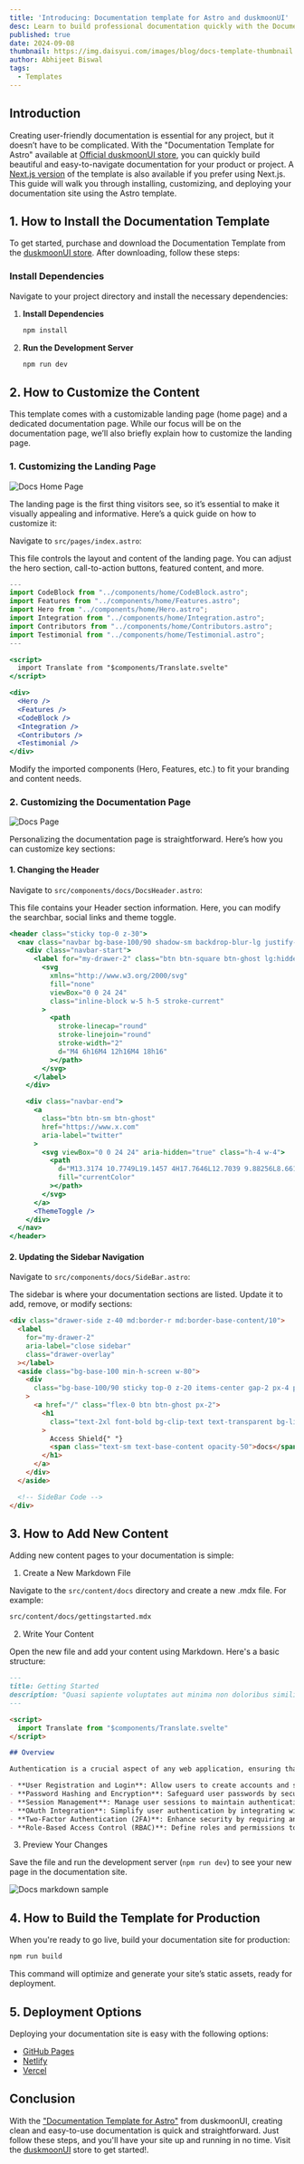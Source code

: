 ```yaml
---
title: 'Introducing: Documentation template for Astro and duskmoonUI'
desc: Learn to build professional documentation quickly with the Documentation Template for Astro from duskmoonUI.
published: true
date: 2024-09-08
thumbnail: https://img.daisyui.com/images/blog/docs-template-thumbnail.webp
author: Abhijeet Biswal
tags:
  - Templates
---
```


<script>
  import Translate from "$components/Translate.svelte"
</script>

## Introduction

Creating user-friendly documentation is essential for any project, but it doesn’t have to be complicated. With the "Documentation Template for Astro" available at [Official duskmoonUI store](https://duskmoonui.com/store/#284327), you can quickly build beautiful and easy-to-navigate documentation for your product or project. A [Next.js version](https://duskmoonui.com/store/#284327)  of the template is also available if you prefer using Next.js. This guide will walk you through installing, customizing, and deploying your documentation site using the Astro template.

## 1. How to Install the Documentation Template

To get started, purchase and download the Documentation Template from the [duskmoonUI store](https://duskmoonui.com/store/#284327). After downloading, follow these steps:

### Install Dependencies

Navigate to your project directory and install the necessary dependencies:

1. **Install Dependencies**

   ```bash
   npm install

   ```

2. **Run the Development Server**
   ```bash
   npm run dev
   ```

## 2. How to Customize the Content

This template comes with a customizable landing page (home page) and a dedicated documentation page. While our focus will be on the documentation page, we’ll also briefly explain how to customize the landing page.

### 1. Customizing the Landing Page

![Docs Home Page](https://img.daisyui.com/images/blog/docs-home-page.webp)

The landing page is the first thing visitors see, so it’s essential to make it visually appealing and informative. Here’s a quick guide on how to customize it:

Navigate to `src/pages/index.astro`:

This file controls the layout and content of the landing page. You can adjust the hero section, call-to-action buttons, featured content, and more.

```jsx
---
import CodeBlock from "../components/home/CodeBlock.astro";
import Features from "../components/home/Features.astro";
import Hero from "../components/home/Hero.astro";
import Integration from "../components/home/Integration.astro";
import Contributors from "../components/home/Contributors.astro";
import Testimonial from "../components/home/Testimonial.astro";
---

<script>
  import Translate from "$components/Translate.svelte"
</script>

<div>
  <Hero />
  <Features />
  <CodeBlock />
  <Integration />
  <Contributors />
  <Testimonial />
</div>
```

Modify the imported components (Hero, Features, etc.) to fit your branding and content needs.

### 2. Customizing the Documentation Page

![Docs Page](https://img.daisyui.com/images/blog/docs-page.webp)

Personalizing the documentation page is straightforward. Here’s how you can customize key sections:

#### 1. Changing the Header

Navigate to `src/components/docs/DocsHeader.astro`:

This file contains your Header section information. Here, you can modify the searchbar, social links and theme toggle.

```jsx
<header class="sticky top-0 z-30">
  <nav class="navbar bg-base-100/90 shadow-sm backdrop-blur-lg justify-center items-center py-2 md:px-10 px-2 border-b border-base-content/10">
    <div class="navbar-start">
      <label for="my-drawer-2" class="btn btn-square btn-ghost lg:hidden">
        <svg
          xmlns="http://www.w3.org/2000/svg"
          fill="none"
          viewBox="0 0 24 24"
          class="inline-block w-5 h-5 stroke-current"
        >
          <path
            stroke-linecap="round"
            stroke-linejoin="round"
            stroke-width="2"
            d="M4 6h16M4 12h16M4 18h16"
          ></path>
        </svg>
      </label>
    </div>

    <div class="navbar-end">
      <a
        class="btn btn-sm btn-ghost"
        href="https://www.x.com"
        aria-label="twitter"
      >
        <svg viewBox="0 0 24 24" aria-hidden="true" class="h-4 w-4">
          <path
            d="M13.3174 10.7749L19.1457 4H17.7646L12.7039 9.88256L8.66193 4H4L10.1122 12.8955L4 20H5.38119L10.7254 13.7878L14.994 20H19.656L13.3171 10.7749H13.3174ZM11.4257 12.9738L10.8064 12.0881L5.87886 5.03974H8.00029L11.9769 10.728L12.5962 11.6137L17.7652 19.0075H15.6438L11.4257 12.9742V12.9738Z"
            fill="currentColor"
          ></path>
        </svg>
      </a>
      <ThemeToggle />
    </div>
  </nav>
</header>
```

#### 2. Updating the Sidebar Navigation

Navigate to `src/components/docs/SideBar.astro`:

The sidebar is where your documentation sections are listed. Update it to add, remove, or modify sections:

```html
<div class="drawer-side z-40 md:border-r md:border-base-content/10">
  <label
    for="my-drawer-2"
    aria-label="close sidebar"
    class="drawer-overlay"
  ></label>
  <aside class="bg-base-100 min-h-screen w-80">
    <div
      class="bg-base-100/90 sticky top-0 z-20 items-center gap-2 px-4 py-2 backdrop-blur lg:flex"
    >
      <a href="/" class="flex-0 btn btn-ghost px-2">
        <h1
          class="text-2xl font-bold bg-clip-text text-transparent bg-linear-to-r from-primary to-primary/50"
        >
          Access Shield{" "}
          <span class="text-sm text-base-content opacity-50">docs</span>
        </h1>
      </a>
    </div>
  </aside>

  <!-- SideBar Code -->
</div>
```

## 3. How to Add New Content

Adding new content pages to your documentation is simple:

1. Create a New Markdown File

Navigate to the `src/content/docs` directory and create a new .mdx file. For example:

```bash
src/content/docs/gettingstarted.mdx
```

2. Write Your Content

Open the new file and add your content using Markdown. Here's a basic structure:

```markdown
---
title: Getting Started
description: "Quasi sapiente voluptates aut minima non doloribus similique quisquam. In quo expedita ipsum nostrum corrupti incidunt. Et aut eligendi ea perferendis."
---

<script>
  import Translate from "$components/Translate.svelte"
</script>

## Overview

Authentication is a crucial aspect of any web application, ensuring that users are who they claim to be before granting access to resources or sensitive information. Access Shield simplifies the process of user authentication, offering features such as:

- **User Registration and Login**: Allow users to create accounts and securely log in to your application.
- **Password Hashing and Encryption**: Safeguard user passwords by securely hashing and encrypting them before storage.
- **Session Management**: Manage user sessions to maintain authentication state across requests.
- **OAuth Integration**: Simplify user authentication by integrating with popular OAuth providers.
- **Two-Factor Authentication (2FA)**: Enhance security by requiring an additional authentication factor.
- **Role-Based Access Control (RBAC)**: Define roles and permissions to control access to resources.
```

3. Preview Your Changes

Save the file and run the development server (`npm run dev`) to see your new page in the documentation site.

![Docs markdown sample](https://img.daisyui.com/images/blog/docs-markdown-sample.webp)

## 4. How to Build the Template for Production

When you're ready to go live, build your documentation site for production:

```bash
npm run build
```

This command will optimize and generate your site’s static assets, ready for deployment.

## 5. Deployment Options

Deploying your documentation site is easy with the following options:

- [GitHub Pages](https://pages.github.com/)
- [Netlify](https://pages.github.com/)
- [Vercel](https://pages.github.com/)

## Conclusion

With the ["Documentation Template for Astro"](https://duskmoonui.com/store/#284327) from duskmoonUI, creating clean and easy-to-use documentation is quick and straightforward. Just follow these steps, and you'll have your site up and running in no time. Visit the [duskmoonUI](https://duskmoonui.com/store/#284327) store to get started!.
